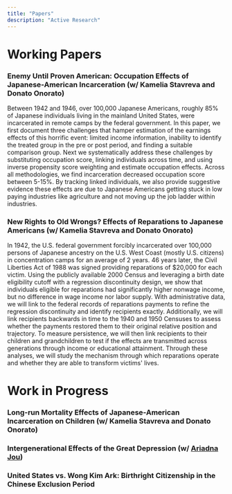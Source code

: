```yaml
---
title: "Papers"
description: "Active Research"
---
```


# Working Papers

### Enemy Until Proven American: Occupation Effects of Japanese-American Incarceration  (w/ Kamelia Stavreva and Donato Onorato)

Between 1942 and 1946, over 100,000 Japanese Americans, roughly 85% of Japanese individuals living in the mainland United States, were incarcerated in remote camps by the federal government. In this paper, we first document three challenges that hamper estimation of the earnings effects of this horrific event: limited income information, inability to identify the treated group in the pre or post period, and finding a suitable comparison group. Next we systematically address these challenges by substituting occupation score, linking individuals across time, and using inverse propensity score weighting and estimate occupation effects. Across all methodologies, we find incarceration decreased occupation score between 5-15%. By tracking linked individuals, we also provide suggestive evidence these effects are due to Japanese Americans getting stuck in low paying industries like agriculture and not moving up the job ladder within industries. 

### New Rights to Old Wrongs? Effects of Reparations to Japanese Americans  (w/ Kamelia Stavreva and Donato Onorato)

In 1942, the U.S. federal government forcibly incarcerated over 100,000 persons of Japanese ancestry on the U.S. West Coast (mostly U.S. citizens) in concentration camps for an average of 2 years. 46 years later, the Civil Liberties Act of 1988 was signed providing reparations of $20,000 for each victim. Using the publicly available 2000 Census and leveraging a birth date eligibility cutoff with a regression discontinuity design, we show that individuals eligible for reparations had significantly higher nonwage income, but no difference in wage income nor labor supply. With administrative data, we will link to the federal records of reparations payments to refine the regression discontinuity and identify recipients exactly. Additionally, we will link recipients backwards in time to the 1940 and 1950 Censuses to assess whether the payments restored them to their original relative position and trajectory. To measure persistence, we will then link recipients to their children and grandchildren to test if the effects are transmitted across generations through income or educational attainment. Through these analyses, we will study the mechanism through which reparations operate and whether they are able to transform victims' lives.


# Work in Progress

### Long-run Mortality Effects of Japanese-American Incarceration on Children (w/ Kamelia Stavreva and Donato Onorato)

### Intergenerational Effects of the Great Depression (w/ [Ariadna Jou](https://www.ariadnajou.com/home))

### United States vs. Wong Kim Ark: Birthright Citizenship in the Chinese Exclusion Period